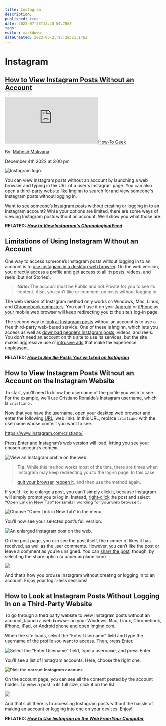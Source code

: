 ```yaml
---
title: Instagram
description: 
published: true
date: 2022-07-25T13:15:54.706Z
tags: 
editor: markdown
dateCreated: 2022-05-21T15:28:21.146Z
---
```

# Instagram
## [How to View Instagram Posts Without an Account](https://www.howtogeek.com/847968/how-to-view-instagram-posts-without-an-account/ "See on original website")

[![✇](https://freshrss.commsnet.org/f.php?0fa3babd)How-To Geek](https://freshrss.commsnet.org/i/?get=f_22 "Filter") 

By: [Mahesh Makvana](https://freshrss.commsnet.org/i/?a=normal&rid=638d3c25c0099&search=author%3A%22Mahesh+Makvana%22 "Filter") 

December 4th 2022 at 2:00 pm

![Instagram logo.](https://www.howtogeek.com/wp-content/uploads/2021/11/Instagram-logo.png?width=1198&trim=1,1&bg-color=000&pad=1,1)

You can view Instagram posts without an account by launching a web browser and typing in the URL of a user's Instagram page. You can also open a third-party website like [Imginn](https://imginn.com/) to search for and view someone's Instagram posts without logging in.

Want to [see someone’s Instagram posts](https://www.howtogeek.com/845160/how-to-view-instagrams-chronological-feed/) without creating or logging in to an Instagram account? While your options are limited, there are some ways of viewing Instagram posts without an account. We’ll show you what those are.

**RELATED:** [**_How to View Instagram's Chronological Feed_**](https://www.howtogeek.com/845160/how-to-view-instagrams-chronological-feed/)

## Limitations of Using Instagram Without an Account

One way to access someone’s Instagram posts without logging in to an account is to [use Instagram in a desktop web browser](https://www.howtogeek.com/668101/how-to-use-instagram-on-the-web-from-your-computer/). On the web version, you directly access a profile and get access to all its posts, videos, and reels (but not Stories).

> **Note:** The account must be Public and not Private for you to see its content. Also, you can’t like or comment on posts without logging in.

The web version of Instagram method only works on Windows, Mac, Linux, and [Chromebook computers](https://www.howtogeek.com/746692/best-chromebook/). You can’t use it on your [Android](https://www.howtogeek.com/734936/best-android-phones/) or [iPhone](https://www.howtogeek.com/735092/best-iphones/) as your mobile web browser will keep redirecting you to the site’s log-in page.

The second way to [look at Instagram posts](https://www.howtogeek.com/303047/how-to-see-the-posts-you%E2%80%99ve-liked-on-instagram/) without an account is to use a free third-party web-based service. One of these is Imginn, which lets you access as well as [download people’s Instagram posts](https://www.howtogeek.com/fyi/how-to-download-all-your-instagram-photos/), videos, and reels. You don’t need an account on this site to use its services, but the site makes aggressive use of [intrusive ads](https://www.howtogeek.com/269331/how-to-disable-all-of-windows-10s-built-in-advertising/) that make the experience unpleasant.

**RELATED:** [**_How to See the Posts You’ve Liked on Instagram_**](https://www.howtogeek.com/303047/how-to-see-the-posts-you%E2%80%99ve-liked-on-instagram/)

## How to View Instagram Posts Without an Account on the Instagram Website

To start, you’ll need to know the username of the profile you wish to see. For the example, we’ll use Cristiano Ronaldo’s Instagram username, which is `cristiano` .

Now that you have the username, open your desktop web browser and enter the following [URL](https://www.howtogeek.com/356563/what-is-a-url-uniform-resource-locator/) (web link). In this URL, replace `cristiano` with the username whose content you want to see.

https://www.instagram.com/cristiano/

Press Enter and Instagram’s web version will load, letting you see your chosen account’s content.

![View an Instagram profile on the web.](https://www.howtogeek.com/wp-content/uploads/2022/11/1-instagram-web-posts.png?trim=1,1&bg-color=000&pad=1,1)

> **Tip:** While this method works most of the time, there are times when Instagram may keep redirecting you to the log-in page. In this case,
> 
> [quit your browser](https://www.howtogeek.com/701468/how-to-close-all-google-chrome-windows-at-once/), [reopen it](https://www.howtogeek.com/695203/how-to-launch-chrome-with-a-keyboard-shortcut-in-windows-10/), and then use the method again.

If you’d like to enlarge a post, you can’t simply click it, because Instagram will simply prompt you to log in. Instead, [right-click](https://www.howtogeek.com/747755/how-to-right-click/) the post and select “[Open Link in New Tab](https://www.howtogeek.com/785821/3-ways-to-open-a-link-in-a-new-tab/)” (or similar wording for your web browser).

![Choose "Open Link in New Tab" in the menu.](https://www.howtogeek.com/wp-content/uploads/2022/11/2-instagram-web-open-post.png?trim=1,1&bg-color=000&pad=1,1)

You’ll now see your selected post’s full version.

![An enlarged Instagram post on the web.](https://www.howtogeek.com/wp-content/uploads/2022/11/3-instagram-web-post-page.png?trim=1,1&bg-color=000&pad=1,1)

On the post page, you can see the post itself, the number of likes it has received, as well as the user comments. However, you can’t like the post or leave a comment as you’re unsigned. You can [share the post](https://www.howtogeek.com/711009/how-to-automatically-share-your-instagram-stories-and-posts-on-facebook/), though, by selecting the share option (a paper airplane icon).

![](https://www.howtogeek.com/wp-content/uploads/2022/11/4-instagram-web-share-post.png?trim=1,1&bg-color=000&pad=1,1)

And that’s how you browse Instagram without creating or logging in to an account. Enjoy your login-less sessions!

## How to Look at Instagram Posts Without Logging In on a Third-Party Website

To go through a third party website to view Instagram posts without an account, launch a web browser on your Windows, Mac, Linux, Chromebook, iPhone, iPad, or Android phone and open [Imginn.com](https://imginn.com/).

When the site loads, select the “Enter Username” field and type the username of the profile you want to access. Then, press Enter.

![Select the "Enter Username" field, type a username, and press Enter.](https://www.howtogeek.com/wp-content/uploads/2022/11/5-imginn-find-instagram-user.png?trim=1,1&bg-color=000&pad=1,1)

You’ll see a list of Instagram accounts. Here, choose the right one.

![Pick the correct Instagram account.](https://www.howtogeek.com/wp-content/uploads/2022/11/6-imginn-select-instagram-user.png?trim=1,1&bg-color=000&pad=1,1)

On the account page, you can see all the content posted by the account holder. To view a post in its full size, click it on the list.

![](https://www.howtogeek.com/wp-content/uploads/2022/11/7-imginn-instagram-posts.png?trim=1,1&bg-color=000&pad=1,1)

And that’s all there is to accessing Instagram posts without the hassle of making an account or logging into one on your devices. Enjoy!

**RELATED:** [**_How to Use Instagram on the Web From Your Computer_**](https://www.howtogeek.com/668101/how-to-use-instagram-on-the-web-from-your-computer/)